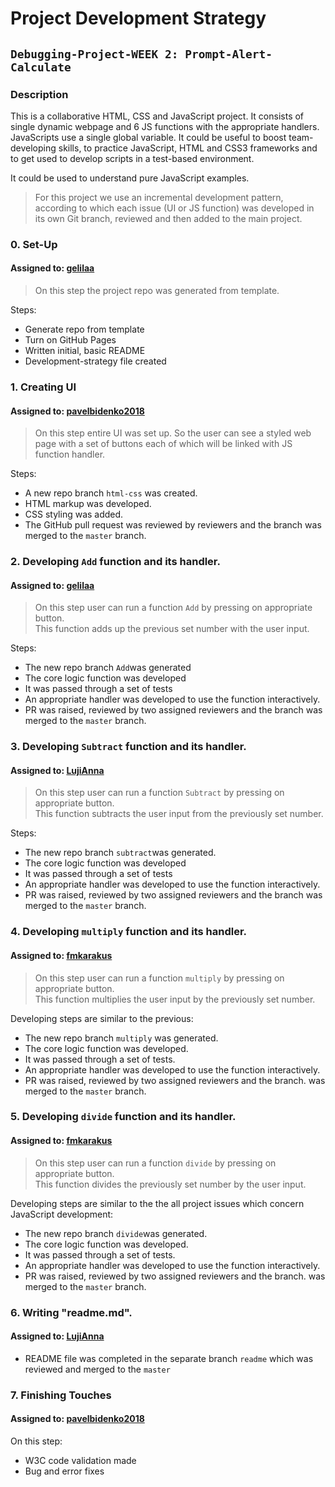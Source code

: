 # Project Development Strategy

## `Debugging-Project-WEEK 2: Prompt-Alert-Calculate`

### Description

This is a collaborative HTML, CSS and JavaScript project. It consists of single dynamic webpage and 6 JS functions with the appropriate handlers. JavaScripts use a single global variable.
It could be useful to boost team-developing skills, to practice JavaScript, HTML and CSS3 frameworks and to get used to develop scripts in a test-based environment.

It could be used to understand pure JavaScript examples.

> For this project we use an incremental development pattern, according to which each issue (UI or JS function) was developed in its own Git branch, reviewed and then added to the main project.

### 0. Set-Up

#### Assigned to: [gelilaa](https://github.com/gelilaa)

> On this step the project repo was generated from template.

Steps:

- Generate repo from template
- Turn on GitHub Pages
- Written initial, basic README
- Development-strategy file created

### 1. Creating UI

#### Assigned to: [pavelbidenko2018](https://github.com/pavelbidenko2018)

> On this step entire UI was set up. So the user can see a styled web page with a set of buttons each of which will be linked with JS function handler.

Steps:

- A new repo branch `html-css` was created.
- HTML markup was developed.
- CSS styling was added.
- The GitHub pull request was reviewed by reviewers and the branch was merged to the `master` branch.

### 2. Developing `Add` function and its handler.

#### Assigned to: [gelilaa](https://github.com/gelilaa)

> On this step user can run a function `Add` by pressing on appropriate button.  
> This function adds up the previous set number with the user input.

Steps:

- The new repo branch `Add`was generated
- The core logic function was developed
- It was passed through a set of tests
- An appropriate handler was developed to use the function interactively.
- PR was raised, reviewed by two assigned reviewers and the branch
  was merged to the `master` branch.

### 3. Developing `Subtract` function and its handler.

#### Assigned to: [LujiAnna](https://github.com/LujiAnna)

> On this step user can run a function `Subtract` by pressing on appropriate button.  
> This function subtracts the user input from the previously set number.

Steps:

- The new repo branch `subtract`was generated.
- The core logic function was developed
- It was passed through a set of tests
- An appropriate handler was developed to use the function interactively.
- PR was raised, reviewed by two assigned reviewers and the branch
  was merged to the `master` branch.

### 4. Developing `multiply` function and its handler.

#### Assigned to: [fmkarakus](https://github.com/fmkarakus)

> On this step user can run a function `multiply` by pressing on appropriate button.  
> This function multiplies the user input by the previously set number.

Developing steps are similar to the previous:

- The new repo branch `multiply` was generated.
- The core logic function was developed.
- It was passed through a set of tests.
- An appropriate handler was developed to use the function interactively.
- PR was raised, reviewed by two assigned reviewers and the branch.
  was merged to the `master` branch.

### 5. Developing `divide` function and its handler.

#### Assigned to: [fmkarakus](https://github.com/fmkarakus)

> On this step user can run a function `divide` by pressing on appropriate button.  
> This function divides the previously set number by the user input.

Developing steps are similar to the the all project issues which concern JavaScript development:

- The new repo branch `divide`was generated.
- The core logic function was developed.
- It was passed through a set of tests.
- An appropriate handler was developed to use the function interactively.
- PR was raised, reviewed by two assigned reviewers and the branch.
  was merged to the `master` branch.

### 6. Writing "readme.md".

#### Assigned to: [LujiAnna](https://github.com/LujiAnna)

- README file was completed in the separate branch `readme` which was reviewed and merged to the `master`

### 7. Finishing Touches

#### Assigned to: [pavelbidenko2018](https://github.com/pavelbidenko2018)

On this step:

- W3C code validation made
- Bug and error fixes
